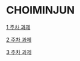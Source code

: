 # CHOIMINJUN
[1 주차 과제](https://velours1.github.io/CHOIMINJUN/first.html) 

[2 주차 과제](https://velours1.github.io/CHOIMINJUN/second.html) 

[3 주차 과제](https://velours1.github.io/CHOIMINJUN/third.html) 
